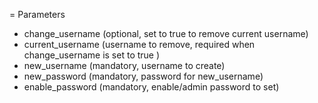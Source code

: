 = Parameters

- change_username (optional, set to true to remove current username)
- current_username (username to remove, required when change_username is set to true )
- new_username (mandatory, username to create)
- new_password (mandatory, password for new_username)
- enable_password (mandatory, enable/admin password to set)
